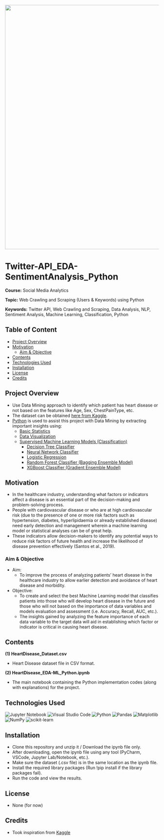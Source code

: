 <p align="center">
    <img width="800" src="https://miro.medium.com/max/1000/1*vp1M37AGMOFwCvLxVm62IA.jpeg">
</p>

# Twitter-API_EDA-SentimentAnalysis_Python

**Course:** Social Media Analytics

**Topic:** Web Crawling and Scraping (Users & Keywords) using Python

**Keywords:** Twitter API, Web Crawling and Scraping, Data Analysis, NLP, Sentiment Analysis, Machine Learning, Classification, Python



## Table of Content
- [Project Overview](#Project-Overview)
- [Motivation](#Motivation)
  - [Aim & Objective](##Aim---Objective)
- [Contents](#Contents)
- [Technologies Used](#Technologies-Used)
- [Installation](#Installation)
- [License](#License)
- [Credits](#Credits)



## Project Overview
- Use Data Mining approach to identify which patient has heart disease or not based on the features like Age, Sex, ChestPainType, etc.
- The dataset can be obtained [here from Kaggle](https://www.kaggle.com/datasets/fedesoriano/heart-failure-prediction?datasetId=1582403&sortBy=voteCount&searchQuery=logi).
- [Python](https://www.python.org/) is used to assist this project with Data Mining by extracting important insights using: 
  - [Basic Statistics](https://en.wikipedia.org/wiki/Statistics)
  - [Data Visualization](https://en.wikipedia.org/wiki/Data_and_information_visualization)
  - [Supervised Machine Learning Models (Classification)](https://en.wikipedia.org/wiki/Supervised_learning)
    - [Decision Tree Classifier](https://en.wikipedia.org/wiki/Decision_tree_learning)
    - [Neural Network Classifier](https://en.wikipedia.org/wiki/Neural_network)
    - [Logistic Regression](https://en.wikipedia.org/wiki/Logistic_regression)
    - [Random Forest Classifier (Bagging Ensemble Model)](https://en.wikipedia.org/wiki/Random_forest)
    - [XGBoost Classifier (Gradient Ensemble Model)](https://en.wikipedia.org/wiki/XGBoost)



## Motivation
- In the healthcare industry, understanding what factors or indicators affect a disease is an essential part of the decision-making and problem-solving process. 
- People with cardiovascular disease or who are at high cardiovascular risk (due to the presence of one or more risk factors such as hypertension, diabetes, hyperlipidaemia or already established disease) need early detection and management wherein a machine learning model or statistical analyses can be of great help.
- These indicators allow decision-makers to identify any potential ways to reduce risk factors of future health and increase the likelihood of disease prevention effectively (Santos et al., 2019). 



### Aim & Objective
- Aim: 
  - To improve the process of analyzing patients’ heart disease in the healthcare industry to allow earlier detection and avoidance of heart disease and morbidity. 
- Objective: 
  - To create and select the best Machine Learning model that classifies patients into those who will develop heart disease in the future and those who will not based on the importance of data variables and models evaluation and assessment (i.e. Accuracy, Recall, AUC, etc.). 
  - The insights gained by analyzing the feature importance of each data variable to the target data will aid in establishing which factor or indicator is critical in causing heart disease.



## Contents
**(1) HeartDisease_Dataset.csv**
  - Heart Disease dataset file in CSV format.

**(2) HeartDisease_EDA-ML_Python.ipynb**
  - The main notebook containing the Python implementation codes (along with explanations) for the project.



## Technologies Used
<p </p>

![Jupyter Notebook](https://img.shields.io/badge/jupyter-%23FA0F00.svg?style=for-the-badge&logo=jupyter&logoColor=white)
![Visual Studio Code](https://img.shields.io/badge/Visual%20Studio%20Code-0078d7.svg?style=for-the-badge&logo=visual-studio-code&logoColor=white)
![Python](https://img.shields.io/badge/python-3670A0?style=for-the-badge&logo=python&logoColor=ffdd54)
![Pandas](https://img.shields.io/badge/pandas-%23150458.svg?style=for-the-badge&logo=pandas&logoColor=white)
![Matplotlib](https://img.shields.io/badge/Matplotlib-%23#ffffff.svg?style=for-the-badge&logo=Matplotlib&logoColor=white)
![NumPy](https://img.shields.io/badge/numpy-%23013243.svg?style=for-the-badge&logo=numpy&logoColor=white)
![scikit-learn](https://img.shields.io/badge/scikit--learn-%23F7931E.svg?style=for-the-badge&logo=scikit-learn&logoColor=white)

<p </p>



## Installation
- Clone this repository and unzip it / Download the ipynb file only.
- After downloading, open the ipynb file using any tool (PyCharm, VSCode, Jupyter Lab/Notebook, etc.).
- Make sure the dataset (.csv file) is in the same location as the ipynb file.
- Install the required library packages (Run !pip install if the library packages fail).
- Run the code and view the results.



## License
- None (for now)



## Credits
- Took inspiration from [Kaggle](https://www.kaggle.com/)



